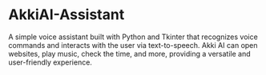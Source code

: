 # AkkiAI-Assistant
A simple voice assistant built with Python and Tkinter that recognizes voice commands and interacts with the user via text-to-speech. Akki AI can open websites, play music, check the time, and more, providing a versatile and user-friendly experience.
